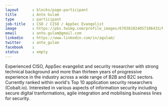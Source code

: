 ```yaml
---
layout      : blocks/page-participant
title       : Ante Gulam
type        : participant
job-title   : CSO / CISO / AppSec Evangelist
image       : https://pbs.twimg.com/profile_images/670381024057106433/NEc-r_gO_400x400.jpg
email       : ante.gulam@gmail.com
linkedin    : https://www.linkedin.com/in/agulam/
twitter     : ante_gulam
facebook    :
status      : empty
---
```


Experienced CISO, AppSec evangelist and security researcher with strong technical background and more than thirteen years of progressive experience in the industry across a wide range of B2B and B2C sectors. Currently ranked within world's Top 10 application security researchers (Cobalt.io). Interested in various aspects of information security including secure digital tranformations, agile integration and mobilising business lines for security.
